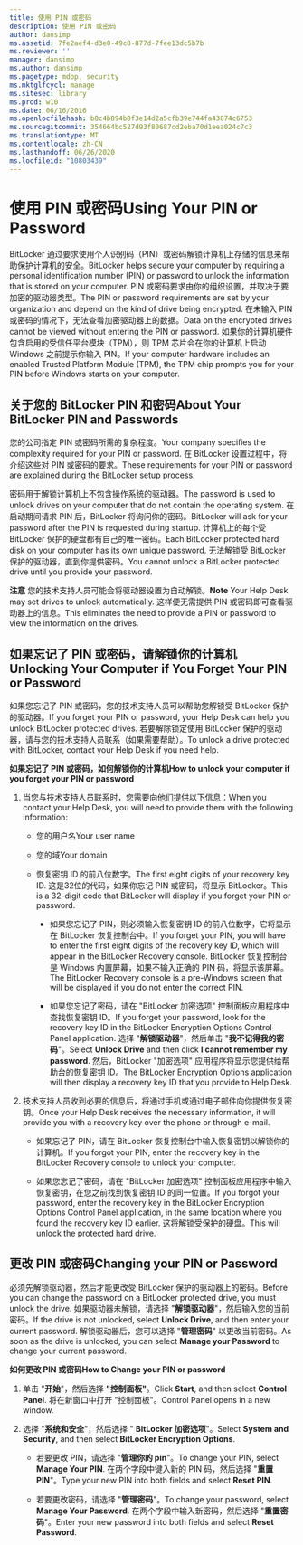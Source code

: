 ```yaml
---
title: 使用 PIN 或密码
description: 使用 PIN 或密码
author: dansimp
ms.assetid: 7fe2aef4-d3e0-49c8-877d-7fee13dc5b7b
ms.reviewer: ''
manager: dansimp
ms.author: dansimp
ms.pagetype: mdop, security
ms.mktglfcycl: manage
ms.sitesec: library
ms.prod: w10
ms.date: 06/16/2016
ms.openlocfilehash: b8c4b894b8f3e14d2a5cfb39e744fa43874c6753
ms.sourcegitcommit: 354664bc527d93f80687cd2eba70d1eea024c7c3
ms.translationtype: MT
ms.contentlocale: zh-CN
ms.lasthandoff: 06/26/2020
ms.locfileid: "10803439"
---
```

# <span data-ttu-id="adb61-103">使用 PIN 或密码</span><span class="sxs-lookup"><span data-stu-id="adb61-103">Using Your PIN or Password</span></span>


<span data-ttu-id="adb61-104">BitLocker 通过要求使用个人识别码（PIN）或密码解锁计算机上存储的信息来帮助保护计算机的安全。</span><span class="sxs-lookup"><span data-stu-id="adb61-104">BitLocker helps secure your computer by requiring a personal identification number (PIN) or password to unlock the information that is stored on your computer.</span></span> <span data-ttu-id="adb61-105">PIN 或密码要求由你的组织设置，并取决于要加密的驱动器类型。</span><span class="sxs-lookup"><span data-stu-id="adb61-105">The PIN or password requirements are set by your organization and depend on the kind of drive being encrypted.</span></span> <span data-ttu-id="adb61-106">在未输入 PIN 或密码的情况下，无法查看加密驱动器上的数据。</span><span class="sxs-lookup"><span data-stu-id="adb61-106">Data on the encrypted drives cannot be viewed without entering the PIN or password.</span></span> <span data-ttu-id="adb61-107">如果你的计算机硬件包含启用的受信任平台模块（TPM），则 TPM 芯片会在你的计算机上启动 Windows 之前提示你输入 PIN。</span><span class="sxs-lookup"><span data-stu-id="adb61-107">If your computer hardware includes an enabled Trusted Platform Module (TPM), the TPM chip prompts you for your PIN before Windows starts on your computer.</span></span>

## <span data-ttu-id="adb61-108">关于您的 BitLocker PIN 和密码</span><span class="sxs-lookup"><span data-stu-id="adb61-108">About Your BitLocker PIN and Passwords</span></span>


<span data-ttu-id="adb61-109">您的公司指定 PIN 或密码所需的复杂程度。</span><span class="sxs-lookup"><span data-stu-id="adb61-109">Your company specifies the complexity required for your PIN or password.</span></span> <span data-ttu-id="adb61-110">在 BitLocker 设置过程中，将介绍这些对 PIN 或密码的要求。</span><span class="sxs-lookup"><span data-stu-id="adb61-110">These requirements for your PIN or password are explained during the BitLocker setup process.</span></span>

<span data-ttu-id="adb61-111">密码用于解锁计算机上不包含操作系统的驱动器。</span><span class="sxs-lookup"><span data-stu-id="adb61-111">The password is used to unlock drives on your computer that do not contain the operating system.</span></span> <span data-ttu-id="adb61-112">在启动期间请求 PIN 后，BitLocker 将询问你的密码。</span><span class="sxs-lookup"><span data-stu-id="adb61-112">BitLocker will ask for your password after the PIN is requested during startup.</span></span> <span data-ttu-id="adb61-113">计算机上的每个受 BitLocker 保护的硬盘都有自己的唯一密码。</span><span class="sxs-lookup"><span data-stu-id="adb61-113">Each BitLocker protected hard disk on your computer has its own unique password.</span></span> <span data-ttu-id="adb61-114">无法解锁受 BitLocker 保护的驱动器，直到你提供密码。</span><span class="sxs-lookup"><span data-stu-id="adb61-114">You cannot unlock a BitLocker protected drive until you provide your password.</span></span>

<span data-ttu-id="adb61-115">**注意** 您的技术支持人员可能会将驱动器设置为自动解锁。</span><span class="sxs-lookup"><span data-stu-id="adb61-115">**Note** Your Help Desk may set drives to unlock automatically.</span></span> <span data-ttu-id="adb61-116">这样便无需提供 PIN 或密码即可查看驱动器上的信息。</span><span class="sxs-lookup"><span data-stu-id="adb61-116">This eliminates the need to provide a PIN or password to view the information on the drives.</span></span>

 

## <span data-ttu-id="adb61-117">如果忘记了 PIN 或密码，请解锁你的计算机</span><span class="sxs-lookup"><span data-stu-id="adb61-117">Unlocking Your Computer if You Forget Your PIN or Password</span></span>


<span data-ttu-id="adb61-118">如果您忘记了 PIN 或密码，您的技术支持人员可以帮助您解锁受 BitLocker 保护的驱动器。</span><span class="sxs-lookup"><span data-stu-id="adb61-118">If you forget your PIN or password, your Help Desk can help you unlock BitLocker protected drives.</span></span> <span data-ttu-id="adb61-119">若要解除锁定使用 BitLocker 保护的驱动器，请与您的技术支持人员联系（如果需要帮助）。</span><span class="sxs-lookup"><span data-stu-id="adb61-119">To unlock a drive protected with BitLocker, contact your Help Desk if you need help.</span></span>

**<span data-ttu-id="adb61-120">如果忘记了 PIN 或密码，如何解锁你的计算机</span><span class="sxs-lookup"><span data-stu-id="adb61-120">How to unlock your computer if you forget your PIN or password</span></span>**

1.  <span data-ttu-id="adb61-121">当您与技术支持人员联系时，您需要向他们提供以下信息：</span><span class="sxs-lookup"><span data-stu-id="adb61-121">When you contact your Help Desk, you will need to provide them with the following information:</span></span>

    -   <span data-ttu-id="adb61-122">您的用户名</span><span class="sxs-lookup"><span data-stu-id="adb61-122">Your user name</span></span>

    -   <span data-ttu-id="adb61-123">您的域</span><span class="sxs-lookup"><span data-stu-id="adb61-123">Your domain</span></span>

    -   <span data-ttu-id="adb61-124">恢复密钥 ID 的前八位数字。</span><span class="sxs-lookup"><span data-stu-id="adb61-124">The first eight digits of your recovery key ID.</span></span> <span data-ttu-id="adb61-125">这是32位的代码，如果你忘记 PIN 或密码，将显示 BitLocker。</span><span class="sxs-lookup"><span data-stu-id="adb61-125">This is a 32-digit code that BitLocker will display if you forget your PIN or password.</span></span>

        -   <span data-ttu-id="adb61-126">如果您忘记了 PIN，则必须输入恢复密钥 ID 的前八位数字，它将显示在 BitLocker 恢复控制台中。</span><span class="sxs-lookup"><span data-stu-id="adb61-126">If you forget your PIN, you will have to enter the first eight digits of the recovery key ID, which will appear in the BitLocker Recovery console.</span></span> <span data-ttu-id="adb61-127">BitLocker 恢复控制台是 Windows 内置屏幕，如果不输入正确的 PIN 码，将显示该屏幕。</span><span class="sxs-lookup"><span data-stu-id="adb61-127">The BitLocker Recovery console is a pre-Windows screen that will be displayed if you do not enter the correct PIN.</span></span>

        -   <span data-ttu-id="adb61-128">如果您忘记了密码，请在 "BitLocker 加密选项" 控制面板应用程序中查找恢复密钥 ID。</span><span class="sxs-lookup"><span data-stu-id="adb61-128">If you forget your password, look for the recovery key ID in the BitLocker Encryption Options Control Panel application.</span></span> <span data-ttu-id="adb61-129">选择 "**解锁驱动器**"，然后单击 "**我不记得我的密码**"。</span><span class="sxs-lookup"><span data-stu-id="adb61-129">Select **Unlock Drive** and then click **I cannot remember my password**.</span></span> <span data-ttu-id="adb61-130">然后，BitLocker "加密选项" 应用程序将显示您提供给帮助台的恢复密钥 ID。</span><span class="sxs-lookup"><span data-stu-id="adb61-130">The BitLocker Encryption Options application will then display a recovery key ID that you provide to Help Desk.</span></span>

2.  <span data-ttu-id="adb61-131">技术支持人员收到必要的信息后，将通过手机或通过电子邮件向你提供恢复密钥。</span><span class="sxs-lookup"><span data-stu-id="adb61-131">Once your Help Desk receives the necessary information, it will provide you with a recovery key over the phone or through e-mail.</span></span>

    -   <span data-ttu-id="adb61-132">如果忘记了 PIN，请在 BitLocker 恢复控制台中输入恢复密钥以解锁你的计算机。</span><span class="sxs-lookup"><span data-stu-id="adb61-132">If you forgot your PIN, enter the recovery key in the BitLocker Recovery console to unlock your computer.</span></span>

    -   <span data-ttu-id="adb61-133">如果您忘记了密码，请在 "BitLocker 加密选项" 控制面板应用程序中输入恢复密钥，在您之前找到恢复密钥 ID 的同一位置。</span><span class="sxs-lookup"><span data-stu-id="adb61-133">If you forgot your password, enter the recovery key in the BitLocker Encryption Options Control Panel application, in the same location where you found the recovery key ID earlier.</span></span> <span data-ttu-id="adb61-134">这将解锁受保护的硬盘。</span><span class="sxs-lookup"><span data-stu-id="adb61-134">This will unlock the protected hard drive.</span></span>

## <span data-ttu-id="adb61-135">更改 PIN 或密码</span><span class="sxs-lookup"><span data-stu-id="adb61-135">Changing your PIN or Password</span></span>


<span data-ttu-id="adb61-136">必须先解锁驱动器，然后才能更改受 BitLocker 保护的驱动器上的密码。</span><span class="sxs-lookup"><span data-stu-id="adb61-136">Before you can change the password on a BitLocker protected drive, you must unlock the drive.</span></span> <span data-ttu-id="adb61-137">如果驱动器未解锁，请选择 "**解锁驱动器**"，然后输入您的当前密码。</span><span class="sxs-lookup"><span data-stu-id="adb61-137">If the drive is not unlocked, select **Unlock Drive**, and then enter your current password.</span></span> <span data-ttu-id="adb61-138">解锁驱动器后，您可以选择 "**管理密码**" 以更改当前密码。</span><span class="sxs-lookup"><span data-stu-id="adb61-138">As soon as the drive is unlocked, you can select **Manage your Password** to change your current password.</span></span>

**<span data-ttu-id="adb61-139">如何更改 PIN 或密码</span><span class="sxs-lookup"><span data-stu-id="adb61-139">How to Change your PIN or password</span></span>**

1.  <span data-ttu-id="adb61-140">单击 "**开始**"，然后选择 **"控制面板"**。</span><span class="sxs-lookup"><span data-stu-id="adb61-140">Click **Start**, and then select **Control Panel**.</span></span> <span data-ttu-id="adb61-141">将在新窗口中打开 "控制面板"。</span><span class="sxs-lookup"><span data-stu-id="adb61-141">Control Panel opens in a new window.</span></span>

2.  <span data-ttu-id="adb61-142">选择 "**系统和安全**"，然后选择 " **BitLocker 加密选项**"。</span><span class="sxs-lookup"><span data-stu-id="adb61-142">Select **System and Security**, and then select **BitLocker Encryption Options**.</span></span>

    -   <span data-ttu-id="adb61-143">若要更改 PIN，请选择 "**管理你的 pin**"。</span><span class="sxs-lookup"><span data-stu-id="adb61-143">To change your PIN, select **Manage Your PIN**.</span></span> <span data-ttu-id="adb61-144">在两个字段中键入新的 PIN 码，然后选择 "**重置 PIN**"。</span><span class="sxs-lookup"><span data-stu-id="adb61-144">Type your new PIN into both fields and select **Reset PIN**.</span></span>

    -   <span data-ttu-id="adb61-145">若要更改密码，请选择 "**管理密码**"。</span><span class="sxs-lookup"><span data-stu-id="adb61-145">To change your password, select **Manage Your Password**.</span></span> <span data-ttu-id="adb61-146">在两个字段中输入新密码，然后选择 "**重置密码**"。</span><span class="sxs-lookup"><span data-stu-id="adb61-146">Enter your new password into both fields and select **Reset Password**.</span></span>

 

 





